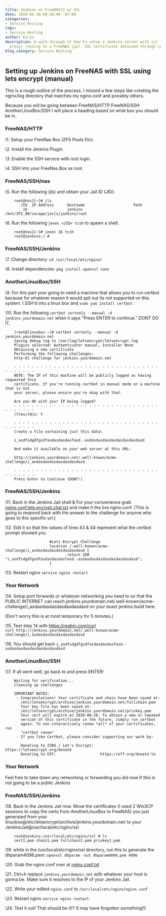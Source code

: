 ```yaml
---
title: Jenkins on FreeNAS11 w/ SSL
date: 2020-05-30 08:38:00 -07:00
categories:
- Service Hosting
tags:
- Service Hosting
author: Kirin
description: A walk-through of how to setup a Jenkins server with ssl (nginx reverse
  proxy) running in a FreeNAS jail. SSL Certificate obtained through LetsEncrypt.
blog_category: Service Hosting
---
```


## Setting up Jenkins on FreeNAS with SSL using lets encrypt (manual)

This is a rough outline of the process. I missed a few steps like creating the nginx/log directory that matches my nginx.conf and possibly others.

Because you will be going between FreeNAS/HTTP FreeNAS/SSH AnotherLinuxBox/SSH I will place a heading based on what box you should be in.

### FreeNAS/HTTP

\1. Setup your FreeNas Box (ZFS Pools Etc).

\2. Install the Jenkins Plugin.

\3. Enable the SSH service with root login.

\4. SSH into your FreeNas Box as root.

### FreeNAS/SSH/nas

\5. Run the following (jls) and obtain your Jail ID (JID).
```
    root@nas1[~]# jls
       JID  IP Address      Hostname                      Path
        16                  jenkins                       /mnt/ZFS_00/iocage/jails/jenkins/root
```
\6. Run the following `jexec <JID> tcsh` to spawn a shell.
```
    root@nas1[~]# jexec 16 tcsh
    root@jenkins:/ #
```

### FreeNAS/SSH/Jenkins

\7. Change directory:
   `cd /usr/local/etc/nginx/`

\8. Install dependencies:
   `pkg install openssl nano`

### AnotherLinuxBox/SSH

\9. For this part your going to need a machine that allows you to run certbot because for whatever reason it would spit out its not supported on this system. I SSH'd into a linux box and `sudo yum install certbot`.

\10. Run the following `certbot certonly --manual -d jenkins.yourdomain.net` when it says "Press ENTER to continue." DONT DO IT.

```
    [root@linuxbox ~]# certbot certonly --manual -d jenkins.yourdomain.net
    Saving debug log to /var/log/letsencrypt/letsencrypt.log
    Plugins selected: Authenticator manual, Installer None
    Obtaining a new certificate
    Performing the following challenges:
    http-01 challenge for jenkins.yourdomain.net
    
    - - - - - - - - - - - - - - - - - - - - - - - - - - - - - - - - - - - - - - - -
    NOTE: The IP of this machine will be publicly logged as having requested this
    certificate. If you're running certbot in manual mode on a machine that is not
    your server, please ensure you're okay with that.
    
    Are you OK with your IP being logged?
    - - - - - - - - - - - - - - - - - - - - - - - - - - - - - - - - - - - - - - - -
    (Y)es/(N)o: Y
    
    - - - - - - - - - - - - - - - - - - - - - - - - - - - - - - - - - - - - - - - -
    Create a file containing just this data:
    
    i_asdfsdgdfgsdfasdasdasdasfasd.-asdasdasdasdasdasdasdasdasd
    
    And make it available on your web server at this URL:
    
    http://jenkins.yourdomain.net/.well-known/acme-challenge/i_asdasdasdasdasdasdasdasd
    
    - - - - - - - - - - - - - - - - - - - - - - - - - - - - - - - - - - - - - - - -
    Press Enter to Continue (DONT!)
```

### FreeNAS/SSH/Jenkins

\11. Back in the Jenkins Jail shell & For your convenience grab [nginx.conf.lets.encrypt.chal.txt](/uploads/nginx.conf.lets.encrypt.chal.txt) and make it the live nginx.conf. (This is going to respond back with the answer to the challenge for anyone who goes to this specific url.)

\12. Edit it so that the values of lines 43 & 44 represent what the certbot prompt showed you.

```
                    #Lets Encrypt Challenge
                    location /.well-known/acme-challenge/i_asdasdasdasdasdasdasdasd {
                            return 200 "i_asdfsdgdfgsdfasdasdasdasfasd.-asdasdasdasdasdasdasdasdasd";
                    }
```

\13. Restart nginx `service nginx restart`

### Your Network

\14. Setup port forwards or whatever networking you need to so that the PUBLIC INTERNET can reach jenkins.yourdomain.net/.well-known/acme-challenge/i_asdasdasdasdasdasdasdasd on your exact jenkins build here.

(Don't worry this is at most temporary for 5 minutes.)

\15. Test step 14 with https://reqbin.com/curl  
`curl http://jenkins.yourdomain.net/.well-known/acme-challenge/i_asdasdasdasdasdasdasdasd`  

\16. You should get back `i_asdfsdgdfgsdfasdasdasdasfasd.-asdasdasdasdasdasdasdasdasd`

### AnotherLinuxBox/SSH

\17. If all went well, go back to and press ENTER!

```
    Waiting for verification...
    Cleaning up challenges
    
    IMPORTANT NOTES:
     - Congratulations! Your certificate and chain have been saved at:
       /etc/letsencrypt/archive/jenkins.yourdomain.net/fullchain.pem
       Your key file has been saved at:
       /etc/letsencrypt/archive/jenkins.yourdomain.net/privkey.pem
       Your cert will expire on 2020-08-28. To obtain a new or tweaked
       version of this certificate in the future, simply run certbot
       again. To non-interactively renew *all* of your certificates, run
       "certbot renew"
     - If you like Certbot, please consider supporting our work by:
    
       Donating to ISRG / Let's Encrypt:   https://letsencrypt.org/donate
       Donating to EFF:                    https://eff.org/donate-le
```

### Your Network

Feel free to take down any networking or forwarding you did now if this is not going to be a public Jenkins

### FreeNAS/SSH/Jenkins

\18. Back in the Jenkins Jail now. Move the certificates (I used 2 WinSCP sessions to copy the certs from AnotherLinuxBox to FreeNAS) you just generated from your linuxbox@/etc/letsencrypt/archive/jenkins.yourdomain.net/ to your JenkinsJail@/usr/local/etc/nginx/ssl

```
    root@jenkins:/usr/local/etc/nginx/ssl # ls
    cert1.pem chain1.pem fullchain1.pem privkey1.pem
```

\19. while in the /usr/local/etc/nginx/ssl directory, run this to generate the dhparam4096.pem:
`openssl dhparam -out dhparam4096.pem 4096`

\20. Grab the nginx.conf over at [nginx.conf.txt](/uploads/nginx.conf.txt)

\21. Ctrl\+h replace `jenkins.yourdomain.net` with whatever your host is gonna be. Make sure it resolves to the IP of your Jenkins Jail.

\22. Write your edited `nginx.conf` to `/usr/local/etc/nginx/nginx.conf`

\23. Restart nginx `service nginx restart`

\24. Test it out! That should be it!? (I may have forgotten something!!)